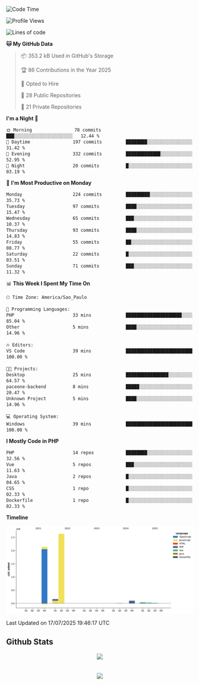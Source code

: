 
<!--START_SECTION:waka-->
![Code Time](http://img.shields.io/badge/Code%20Time-1%2C897%20hrs%2025%20mins-blue)

![Profile Views](http://img.shields.io/badge/Profile%20Views-0-blue)

![Lines of code](https://img.shields.io/badge/From%20Hello%20World%20I%27ve%20Written-5.1%20million%20lines%20of%20code-blue)

**🐱 My GitHub Data** 

> 📦 353.2 kB Used in GitHub's Storage 
 > 
> 🏆 86 Contributions in the Year 2025
 > 
> 💼 Opted to Hire
 > 
> 📜 28 Public Repositories 
 > 
> 🔑 21 Private Repositories 
 > 
**I'm a Night 🦉** 

```text
🌞 Morning                78 commits          ███░░░░░░░░░░░░░░░░░░░░░░   12.44 % 
🌆 Daytime                197 commits         ████████░░░░░░░░░░░░░░░░░   31.42 % 
🌃 Evening                332 commits         █████████████░░░░░░░░░░░░   52.95 % 
🌙 Night                  20 commits          █░░░░░░░░░░░░░░░░░░░░░░░░   03.19 % 
```
📅 **I'm Most Productive on Monday** 

```text
Monday                   224 commits         █████████░░░░░░░░░░░░░░░░   35.73 % 
Tuesday                  97 commits          ████░░░░░░░░░░░░░░░░░░░░░   15.47 % 
Wednesday                65 commits          ███░░░░░░░░░░░░░░░░░░░░░░   10.37 % 
Thursday                 93 commits          ████░░░░░░░░░░░░░░░░░░░░░   14.83 % 
Friday                   55 commits          ██░░░░░░░░░░░░░░░░░░░░░░░   08.77 % 
Saturday                 22 commits          █░░░░░░░░░░░░░░░░░░░░░░░░   03.51 % 
Sunday                   71 commits          ███░░░░░░░░░░░░░░░░░░░░░░   11.32 % 
```


📊 **This Week I Spent My Time On** 

```text
🕑︎ Time Zone: America/Sao_Paulo

💬 Programming Languages: 
PHP                      33 mins             █████████████████████░░░░   85.04 % 
Other                    5 mins              ████░░░░░░░░░░░░░░░░░░░░░   14.96 % 

🔥 Editors: 
VS Code                  39 mins             █████████████████████████   100.00 % 

🐱‍💻 Projects: 
Desktop                  25 mins             ████████████████░░░░░░░░░   64.57 % 
paceone-backend          8 mins              █████░░░░░░░░░░░░░░░░░░░░   20.47 % 
Unknown Project          5 mins              ████░░░░░░░░░░░░░░░░░░░░░   14.96 % 

💻 Operating System: 
Windows                  39 mins             █████████████████████████   100.00 % 
```

**I Mostly Code in PHP** 

```text
PHP                      14 repos            ████████░░░░░░░░░░░░░░░░░   32.56 % 
Vue                      5 repos             ███░░░░░░░░░░░░░░░░░░░░░░   11.63 % 
Java                     2 repos             █░░░░░░░░░░░░░░░░░░░░░░░░   04.65 % 
CSS                      1 repo              █░░░░░░░░░░░░░░░░░░░░░░░░   02.33 % 
Dockerfile               1 repo              █░░░░░░░░░░░░░░░░░░░░░░░░   02.33 % 
```



**Timeline**

![Lines of Code chart](https://raw.githubusercontent.com/MaueDev/MaueDev/main/assets/bar_graph.png)


 Last Updated on 17/07/2025 19:46:17 UTC
<!--END_SECTION:waka-->

## Github Stats  
<div align="center"><img src="https://github-readme-stats.vercel.app/api/top-langs/?username=MaueDev&hide_border=true&layout=compact" align="center" /></div>  

<br/>  

<br/>  

<div align="center">
<img src="https://komarev.com/ghpvc/?username=MaueDev&&style=flat-square" align="center" />
</div>  
  

